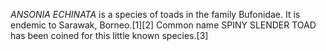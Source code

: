 _ANSONIA ECHINATA_ is a species of toads in the family Bufonidae. It is endemic to Sarawak, Borneo.[1][2] Common name SPINY SLENDER TOAD has been coined for this little known species.[3]
